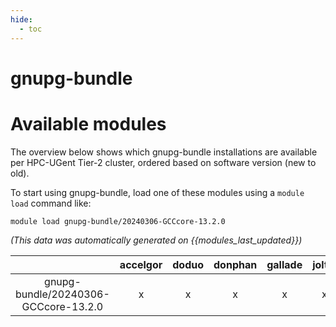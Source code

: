 ```yaml
---
hide:
  - toc
---
```


gnupg-bundle
============

# Available modules


The overview below shows which gnupg-bundle installations are available per HPC-UGent Tier-2 cluster, ordered based on software version (new to old).

To start using gnupg-bundle, load one of these modules using a `module load` command like:

```shell
module load gnupg-bundle/20240306-GCCcore-13.2.0
```

*(This data was automatically generated on {{modules_last_updated}})*  

| |accelgor|doduo|donphan|gallade|joltik|shinx|skitty|
| :---: | :---: | :---: | :---: | :---: | :---: | :---: | :---: |
|gnupg-bundle/20240306-GCCcore-13.2.0|x|x|x|x|x|x|x|
